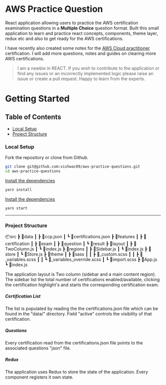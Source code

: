 # AWS Practice Question

React application allowing users to practice the AWS certification examination questions in a __Multiple Choice__ question format. Built this small application to learn and practice react concepts, components, theme layer, redux etc and also to get ready for the AWS certifications.

I have recently also created some notes for the [AWS Cloud practitioner](https://github.com/vishwac09/aws-cloud-practitioner#other-services) certification. I will add more questions, notes and guides on clearing more AWS certifications.

> I am a newbie in REACT. If you wish to contribute to the application or find any issues or an incorrectly implemented logic please raise an issue or create a pull request. Happy to learn from the experts.

# Getting Started

## Table of Contents
  - [Local Setup](#local-setup)
  - [Project Structure](#project-structure)

### Local Setup

Fork the repository or clone from Github.

```sh
git clone git@github.com:vishwac09/aws-practice-questions.git
cd aws-practice-questions
```

<ins>Install the dependencies</ins>

```sh
yarn install
```

<ins>Install the dependencies</ins>

```sh
yarn start
```
---

### Project Structure

📦src
 ┣ 📂data
 ┃ ┣ 📜ccp.json
 ┃ ┗ 📜certifications.json
 ┣ 📂features
 ┃ ┣ 📂certification
 ┃ ┣ 📂exam
 ┃ ┣ 📂question
 ┃ ┗ 📂result
 ┣ 📂layout
 ┃ ┣ 📜TwoColumn.js
 ┃ ┗ 📜index.js
 ┣ 📂regions
 ┃ ┣ 📜Sidebar.js
 ┃ ┗ 📜index.js
 ┣ 📂store
 ┃ ┗ 📜Store.js
 ┣ 📂theme
 ┃ ┣ 📂sass
 ┃ ┃ ┣ 📜_custom.scss
 ┃ ┃ ┣ 📜_variables.scss
 ┃ ┃ ┗ 📜_variables_override.scss
 ┃ ┗ 📜import.scss
 ┣ 📜App.js
 ┗ 📜index.js

The application layout is Two column (sidebar and a main content region). The sidebar list the total number of certifications enabled/available, clicking the certification highlight's and starts the corresponding certification exam.

##### Certification List
The list is populated by reading the the certifications.json file which can be found in the "data/" directory. Field "active" controls the visibility of that certification.

##### Questions
Every certification read from the certifications.json file points to the associated questions "json" file.

##### Redux
The application uses Redux to store the state of the application. Every component registers it own state.
